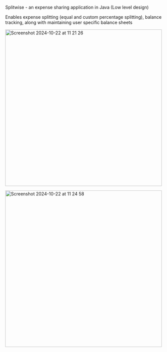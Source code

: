 <p>
  Splitwise - an expense sharing application in Java (Low level design)
</p>
<p>
  Enables expense splitting (equal and custom percentage splitting), balance tracking, along with maintaining user specific balance sheets 
</p>
<p><img width="496" alt="Screenshot 2024-10-22 at 11 21 26" src="https://github.com/user-attachments/assets/bdd67a5b-b33e-4b6e-a593-46b00c5fe3dd"></p>

<p><img width="496" alt="Screenshot 2024-10-22 at 11 24 58" src="https://github.com/user-attachments/assets/c7c60948-e025-4ef4-b85b-4b5b0c5bea69"></p>

